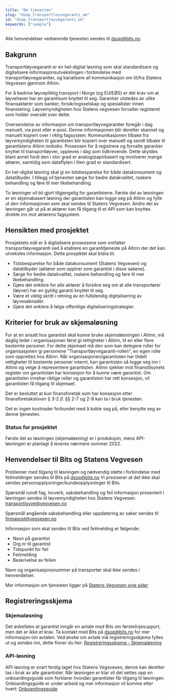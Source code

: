 ```yaml
---
title: "Om tjenesten"
slug: "dsop_transportloyvegaranti_om"
id: "dsop_transportloyvegaranti_om"
keywords: ["sample"]
---
```


Alle henvendelser vedrørende tjenesten sendes til [dsop@bits.no](mailto:dsop@bits.no).

## Bakgrunn
Transportløyvegaranti er en hel-digital løsning som skal standardisere og digitalisere informasjonsutvekslingen i forbindelse med transportløyvegarantier, og kanalisere all kommunikasjon om til/fra Statens Vegvesen gjennom Altinn.

For å bedrive løyvepliktig transport i Norge (og EU/EØS) er det krav om at løyvehaver har en garantisum knyttet til seg. Garantier utstedes av ulike finansaktører som banker, forsikringsselskap og spesialister innen finansiering. Løyvemyndigheten hos Statens vegvesen forvalter registeret som holder oversikt over dette.

Oversendelse av informasjon om transportløyvegarantier foregår i dag manuelt, via post eller e-post. Denne informasjonen blir deretter skannet og manuelt kopiert over i riktig fagsystem. Kommunikasjonen tilbake fra løyvemyndigheten til garantisten blir kopiert over manuelt og sendt tilbake til garantistens Altinn innboks. Prosessen for å registrere og forvalte garantier knyttet til transportløyver, oppleves i dag som tidkrevende. Dette skyldes blant annet fordi den i stor grad er analog/papirbasert og involverer mange aktører, samtidig som dataflyten i liten grad er standardisert.

En hel-digital løsning skal gi en tidsbesparelse for både datakonsument og datatilbyder. I tillegg vil tjenesten sørge for bedre datakvalitet, raskere behandling og føre til mer likebehandling.

To løsninger vil bli gjort tilgjengelig for garantistene. Første del av løsningen er en skjemabasert løsning der garantisten kan logge seg på Altinn og fylle ut den informasjonen som skal sendes til Statens Vegvesen. Andre del av løsningen går ut på at aktører kan få tilgang til et API som kan knyttes direkte inn mot aktørens fagsystem.

## Hensikten med prosjektet
Prosjektets mål er å digitalisere prosessene som omfatter transportløyvegaranti ved å etablere en garantitjeneste på Altinn der det kan utveksles informasjon.
Dette prosjektet skal bidra til:
*   Tidsbesparelse for både datakonsument (Statens Vegvesen) og datatilbyder (aktører som opptrer som garantist i disse sakene).
*   Sørge for bedre datakvalitet, raskere behandling og føre til mer likebehandling.
*   Gjøre det enklere for alle aktører å forsikre seg om at alle transportører (løyver) har en gyldig garanti knyttet til seg.
*   Være et viktig skritt i retning av en fullstendig digitalisering av løyvesøknader.
*   Gjøre det enklere å følge offentlige digitaliseringstrategier.

## Kriterier for bruk av skjemaløsning
For at en ansatt hos garantist skal kunne bruke skjemaløsningen i Altinn, må daglig leder i organisasjonen
først gi rettigheter i Altinn, til en eller flere bestemte personer. For dette skjemaet må den som kan
delegere roller for organisasjonen gi personene "Transportløyvegaranti-rollen", en egen rolle som
opprettes hos Altinn.
Når organisasjonen/garantisten har tildelt rettigheter til bestemte personer internt, kan garantisten så
logge seg inn i Altinn og velge å representere garantisten. Altinn sjekker mot finanstilsynets register om
garantisten har konsesjon for å kunne være garantist. Om garantisten innehar riktige roller og
garantisten har rett konsesjon, vil garantisten få tilgang til skjemaet.

Det er besluttet at kun finansforetak som har konsesjon etter finansforetaksloven &sect; 3-2 jf. &sect;§ 2-7 og 2-8 kan ta i bruk tjenesten.

Det er ingen kostnader forbundet med å koble seg på, eller benytte seg av denne tjenesten.

### Status for prosjektet
Første del av løsningen (skjemaløsning) er i produksjon, mens API-løsningen er planlagt å leveres nærmere sommer 2022.

## Henvendelser til Bits og Statens Vegvesen
Problemer med tilgang til løsningen og nødvendig støtte i forbindelse med feilmeldinger sendes til Bits på [dsop@bits.no](mailto:dsop@bits.no)
Vi presiserer at det ikke skal sendes personopplysninger/kundeopplysninger til Bits.

Spørsmål rundt fag, lovverk, saksbehandling og feil informasjon presentert i løsningen sendes til løyvemyndigheten hos Statens Vegvesen: [transportloyve@vegvesen.no](mailto:transportloyve@vegvesen.no)

Spørsmål angående saksbehandling eller oppdatering av saker sendes til [firmapost@vegvesen.no](mailto:firmapost@vegvesen.no)

Informasjon som skal sendes til Bits ved feilmelding er følgende:
*   Navn på garantist
*   Org.nr til garantist
*   Tidspunkt for feil
*   Feilmelding
*   Beskrivelse av feilen


Navn og organisasjonsnummer på transportør skal ikke sendes i henvendelser.

Mer informasjon om tjenesten ligger på [Statens Vegvesen sine sider](https://www.vegvesen.no/kjoretoy/yrkestransport/transportloyver-og-tillatelser/for-samarbeidsparter-og-andre-interessenter/transportloyvegaranti---selvbetjening-for-garantister/)

## Registreringsskjema

### Skjemaløsning
Det anbefales at garantist inngår en avtale med Bits om førstelinjesupport, men det er ikke et krav. Ta kontakt med Bits på dsop@bits.no for mer informasjon om avtalen. Ved ønske om avtale må registreringsskjema fylles ut og sendes inn, dette finner du her: [Registreringsskjema - Skjemaløsning](assets/Registreringsskjema_Transportloyvegaranti_Skjemalosning.docx)

### API-løsning
API-løsning er snart ferdig laget hos Statens Vegsvesen, denne kan deretter tas i bruk av alle garantister. Når løsningen er klar vil det settes opp en onboardingsguide som forklarer hvordan garantister får tilgang til løsningen. Onboardingsguide er under arbeid og mer informasjon vil komme etter hvert: [Onboardingsguide](https://dokumentasjon.dsop.no/dsop_transportloyvegaranti_onboarding.html)